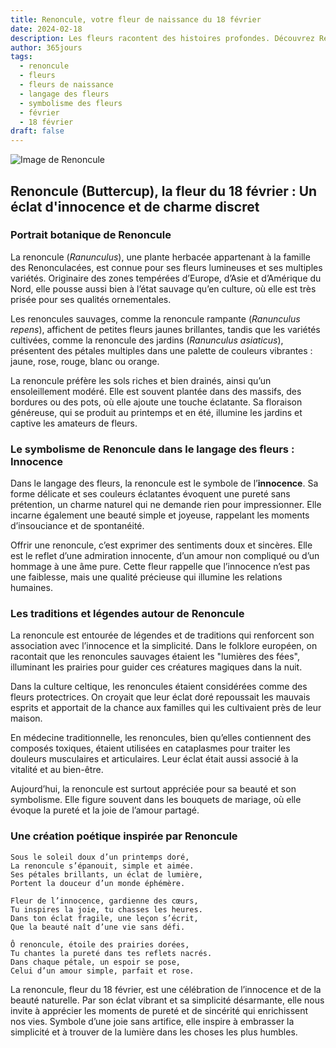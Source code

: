 ```yaml
---
title: Renoncule, votre fleur de naissance du 18 février
date: 2024-02-18
description: Les fleurs racontent des histoires profondes. Découvrez Renoncule, votre fleur de naissance du 18 février, ses symboles et récits fascinants. Plongez dans sa signification et son langage unique dans l'art floral.
author: 365jours
tags:
  - renoncule
  - fleurs
  - fleurs de naissance
  - langage des fleurs
  - symbolisme des fleurs
  - février
  - 18 février
draft: false
---
```



![Image de Renoncule](https://cdn.pixabay.com/photo/2023/07/02/07/20/buttercup-8101494_1280.jpg#center)


## Renoncule (Buttercup), la fleur du 18 février : Un éclat d'innocence et de charme discret

### Portrait botanique de Renoncule

La renoncule (_Ranunculus_), une plante herbacée appartenant à la famille des Renonculacées, est connue pour ses fleurs lumineuses et ses multiples variétés. Originaire des zones tempérées d’Europe, d’Asie et d’Amérique du Nord, elle pousse aussi bien à l’état sauvage qu’en culture, où elle est très prisée pour ses qualités ornementales.

Les renoncules sauvages, comme la renoncule rampante (_Ranunculus repens_), affichent de petites fleurs jaunes brillantes, tandis que les variétés cultivées, comme la renoncule des jardins (_Ranunculus asiaticus_), présentent des pétales multiples dans une palette de couleurs vibrantes : jaune, rose, rouge, blanc ou orange.

La renoncule préfère les sols riches et bien drainés, ainsi qu’un ensoleillement modéré. Elle est souvent plantée dans des massifs, des bordures ou des pots, où elle ajoute une touche éclatante. Sa floraison généreuse, qui se produit au printemps et en été, illumine les jardins et captive les amateurs de fleurs.

### Le symbolisme de Renoncule dans le langage des fleurs : Innocence

Dans le langage des fleurs, la renoncule est le symbole de l’**innocence**. Sa forme délicate et ses couleurs éclatantes évoquent une pureté sans prétention, un charme naturel qui ne demande rien pour impressionner. Elle incarne également une beauté simple et joyeuse, rappelant les moments d’insouciance et de spontanéité.

Offrir une renoncule, c’est exprimer des sentiments doux et sincères. Elle est le reflet d’une admiration innocente, d’un amour non compliqué ou d’un hommage à une âme pure. Cette fleur rappelle que l’innocence n’est pas une faiblesse, mais une qualité précieuse qui illumine les relations humaines.

### Les traditions et légendes autour de Renoncule

La renoncule est entourée de légendes et de traditions qui renforcent son association avec l’innocence et la simplicité. Dans le folklore européen, on racontait que les renoncules sauvages étaient les "lumières des fées", illuminant les prairies pour guider ces créatures magiques dans la nuit.

Dans la culture celtique, les renoncules étaient considérées comme des fleurs protectrices. On croyait que leur éclat doré repoussait les mauvais esprits et apportait de la chance aux familles qui les cultivaient près de leur maison.

En médecine traditionnelle, les renoncules, bien qu’elles contiennent des composés toxiques, étaient utilisées en cataplasmes pour traiter les douleurs musculaires et articulaires. Leur éclat était aussi associé à la vitalité et au bien-être.

Aujourd’hui, la renoncule est surtout appréciée pour sa beauté et son symbolisme. Elle figure souvent dans les bouquets de mariage, où elle évoque la pureté et la joie de l’amour partagé.

### Une création poétique inspirée par Renoncule

```
Sous le soleil doux d’un printemps doré,  
La renoncule s’épanouit, simple et aimée.  
Ses pétales brillants, un éclat de lumière,  
Portent la douceur d’un monde éphémère.  

Fleur de l’innocence, gardienne des cœurs,  
Tu inspires la joie, tu chasses les heures.  
Dans ton éclat fragile, une leçon s’écrit,  
Que la beauté naît d’une vie sans défi.  

Ô renoncule, étoile des prairies dorées,  
Tu chantes la pureté dans tes reflets nacrés.  
Dans chaque pétale, un espoir se pose,  
Celui d’un amour simple, parfait et rose.  
```

La renoncule, fleur du 18 février, est une célébration de l’innocence et de la beauté naturelle. Par son éclat vibrant et sa simplicité désarmante, elle nous invite à apprécier les moments de pureté et de sincérité qui enrichissent nos vies. Symbole d’une joie sans artifice, elle inspire à embrasser la simplicité et à trouver de la lumière dans les choses les plus humbles.
